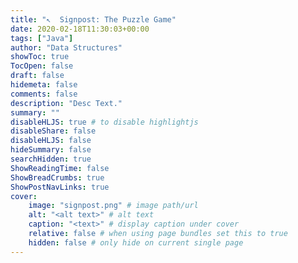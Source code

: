 ```yaml
---
title: "↖️  Signpost: The Puzzle Game"
date: 2020-02-18T11:30:03+00:00
tags: ["Java"]
author: "Data Structures"
showToc: true
TocOpen: false
draft: false
hidemeta: false
comments: false
description: "Desc Text."
summary: ""
disableHLJS: true # to disable highlightjs
disableShare: false
disableHLJS: false
hideSummary: false
searchHidden: true
ShowReadingTime: false
ShowBreadCrumbs: true
ShowPostNavLinks: true
cover:
    image: "signpost.png" # image path/url
    alt: "<alt text>" # alt text
    caption: "<text>" # display caption under cover
    relative: false # when using page bundles set this to true
    hidden: false # only hide on current single page
---
```

